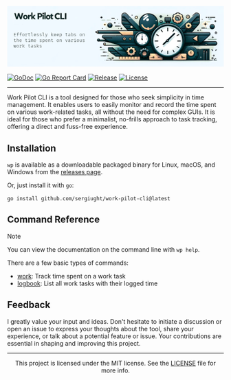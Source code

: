 ![Work Pilot CLI Banner](assets/work-pilot-banner.jpg)

[![GoDoc](https://pkg.go.dev/badge/github.com/sergiught/work-pilot-cli.svg)](https://pkg.go.dev/github.com/sergiught/work-pilot-cli)
[![Go Report Card](https://goreportcard.com/badge/github.com/sergiught/work-pilot-cli?style=flat-square)](https://goreportcard.com/report/github.com/sergiught/work-pilot-cli)
[![Release](https://img.shields.io/github/v/release/sergiught/work-pilot-cli?logo=github&include_prereleases&style=flat-square)](https://github.com/sergiught/work-pilot-cli/releases)
[![License](https://img.shields.io/github/license/sergiught/work-pilot-cli.svg?logo=github&style=flat-square)](https://github.com/sergiught/work-pilot-cli/blob/main/LICENSE)

---

Work Pilot CLI is a tool designed for those who seek simplicity in time management. It enables users to easily monitor
and record the time spent on various work-related tasks, all without the need for complex GUIs. It is ideal for those
who prefer a minimalist, no-frills approach to task tracking, offering a direct and fuss-free experience.

## Installation

`wp` is available as a downloadable packaged binary for Linux, macOS, and Windows from the [releases page](https://github.com/sergiught/work-pilot-cli/releases).

Or, just install it with `go`:

```shell
go install github.com/sergiught/work-pilot-cli@latest
```

## Command Reference

> [!NOTE]
> You can view the documentation on the command line with `wp help`.

There are a few basic types of commands:

- [work](): Track time spent on a work task
- [logbook](): List all work tasks with their logged time

## Feedback

I greatly value your input and ideas. Don't hesitate to initiate a discussion or open an issue to express your thoughts
about the tool, share your experience, or talk about a potential feature or issue. Your contributions are essential in
shaping and improving this project.

---

<p align="center">
This project is licensed under the MIT license.
See the <a href="https://github.com/sergiught/work-pilot-cli/blob/main/LICENSE">LICENSE</a> file for more info.
</p>
